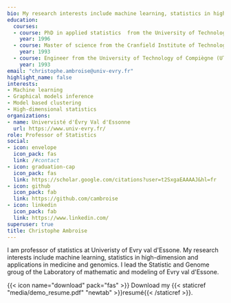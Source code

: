 ```yaml
---
bio: My research interests include machine learning, statistics in high-dimension and applications in medicine and genomics.
education:
  courses:
  - course: PhD in applied statistics  from the University of Technology of Compiègne (France)
    year: 1996
  - course: Master of science from the Cranfield Institute of Technology (UK).
    year: 1993
  - course: Engineer from the University of Technology of Compiègne (UTC, France)
    year: 1993
email: "christophe.ambroise@univ-evry.fr"
highlight_name: false
interests:
- Machine learning
- Graphical models inference
- Model based clustering
- High-dimensional statistics
organizations:
- name: Univervisté d'Évry Val d'Essonne
  url: https://www.univ-evry.fr/
role: Professor of Statistics
social:
- icon: envelope
  icon_pack: fas
  link: /#contact
- icon: graduation-cap
  icon_pack: fas
  link: https://scholar.google.com/citations?user=t2SxgaEAAAAJ&hl=fr
- icon: github
  icon_pack: fab
  link: https://github.com/cambroise
- icon: linkedin
  icon_pack: fab
  link: https://www.linkedin.com/
superuser: true
title: Christophe Ambroise
---
```


I am  professor of statistics at Univeristy of Evry val d'Essone. My research interests include machine learning, statistics in high-dimension and applications in medicine and genomics. I lead the Statistic and Genome groug of the Laboratory of mathematic and modeling of Evry val d'Essone.

{{< icon name="download" pack="fas" >}} Download my {{< staticref "media/demo_resume.pdf" "newtab" >}}resumé{{< /staticref >}}.
